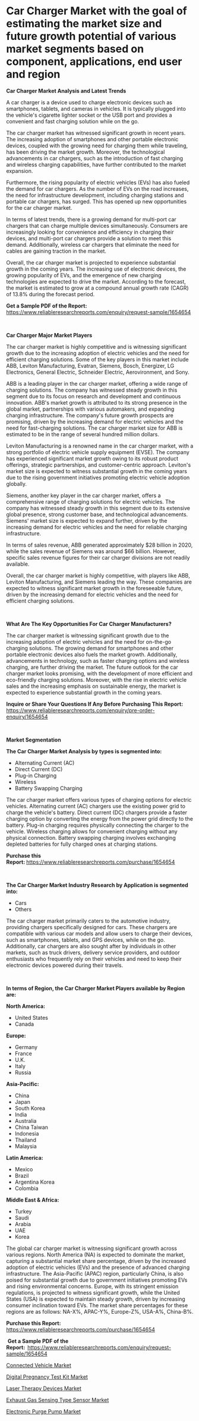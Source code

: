 <p><h1>Car Charger Market with the goal of estimating the market size and future growth potential of various market segments based on component, applications, end user and region</h1></p><p><strong>Car Charger Market Analysis and Latest Trends</strong></p>
<p><p>A car charger is a device used to charge electronic devices such as smartphones, tablets, and cameras in vehicles. It is typically plugged into the vehicle's cigarette lighter socket or the USB port and provides a convenient and fast charging solution while on the go.</p><p>The car charger market has witnessed significant growth in recent years. The increasing adoption of smartphones and other portable electronic devices, coupled with the growing need for charging them while traveling, has been driving the market growth. Moreover, the technological advancements in car chargers, such as the introduction of fast charging and wireless charging capabilities, have further contributed to the market expansion.</p><p>Furthermore, the rising popularity of electric vehicles (EVs) has also fueled the demand for car chargers. As the number of EVs on the road increases, the need for infrastructure development, including charging stations and portable car chargers, has surged. This has opened up new opportunities for the car charger market.</p><p>In terms of latest trends, there is a growing demand for multi-port car chargers that can charge multiple devices simultaneously. Consumers are increasingly looking for convenience and efficiency in charging their devices, and multi-port car chargers provide a solution to meet this demand. Additionally, wireless car chargers that eliminate the need for cables are gaining traction in the market.</p><p>Overall, the car charger market is projected to experience substantial growth in the coming years. The increasing use of electronic devices, the growing popularity of EVs, and the emergence of new charging technologies are expected to drive the market. According to the forecast, the market is estimated to grow at a compound annual growth rate (CAGR) of 13.8% during the forecast period.</p></p>
<p><strong>Get a Sample PDF of the Report:&nbsp;</strong> <a href="https://www.reliableresearchreports.com/enquiry/request-sample/1654654">https://www.reliableresearchreports.com/enquiry/request-sample/1654654</a></p>
<p>&nbsp;</p>
<p><strong>Car Charger Major Market Players</strong></p>
<p><p>The car charger market is highly competitive and is witnessing significant growth due to the increasing adoption of electric vehicles and the need for efficient charging solutions. Some of the key players in this market include ABB, Leviton Manufacturing, Evatran, Siemens, Bosch, Energizer, LG Electronics, General Electric, Schneider Electric, Aerovironment, and Sony.</p><p>ABB is a leading player in the car charger market, offering a wide range of charging solutions. The company has witnessed steady growth in this segment due to its focus on research and development and continuous innovation. ABB's market growth is attributed to its strong presence in the global market, partnerships with various automakers, and expanding charging infrastructure. The company's future growth prospects are promising, driven by the increasing demand for electric vehicles and the need for fast-charging solutions. The car charger market size for ABB is estimated to be in the range of several hundred million dollars.</p><p>Leviton Manufacturing is a renowned name in the car charger market, with a strong portfolio of electric vehicle supply equipment (EVSE). The company has experienced significant market growth owing to its robust product offerings, strategic partnerships, and customer-centric approach. Leviton's market size is expected to witness substantial growth in the coming years due to the rising government initiatives promoting electric vehicle adoption globally.</p><p>Siemens, another key player in the car charger market, offers a comprehensive range of charging solutions for electric vehicles. The company has witnessed steady growth in this segment due to its extensive global presence, strong customer base, and technological advancements. Siemens' market size is expected to expand further, driven by the increasing demand for electric vehicles and the need for reliable charging infrastructure.</p><p>In terms of sales revenue, ABB generated approximately $28 billion in 2020, while the sales revenue of Siemens was around $66 billion. However, specific sales revenue figures for their car charger divisions are not readily available.</p><p>Overall, the car charger market is highly competitive, with players like ABB, Leviton Manufacturing, and Siemens leading the way. These companies are expected to witness significant market growth in the foreseeable future, driven by the increasing demand for electric vehicles and the need for efficient charging solutions.</p></p>
<p>&nbsp;</p>
<p><strong>What Are The Key Opportunities For Car Charger Manufacturers?</strong></p>
<p><p>The car charger market is witnessing significant growth due to the increasing adoption of electric vehicles and the need for on-the-go charging solutions. The growing demand for smartphones and other portable electronic devices also fuels the market growth. Additionally, advancements in technology, such as faster charging options and wireless charging, are further driving the market. The future outlook for the car charger market looks promising, with the development of more efficient and eco-friendly charging solutions. Moreover, with the rise in electric vehicle sales and the increasing emphasis on sustainable energy, the market is expected to experience substantial growth in the coming years.</p></p>
<p><strong>Inquire or Share Your Questions If Any Before Purchasing This Report:</strong> <a href="https://www.reliableresearchreports.com/enquiry/pre-order-enquiry/1654654">https://www.reliableresearchreports.com/enquiry/pre-order-enquiry/1654654</a></p>
<p>&nbsp;</p>
<p><strong>Market Segmentation</strong></p>
<p><strong>The Car Charger Market Analysis by types is segmented into:</strong></p>
<p><ul><li>Alternating Current (AC)</li><li>Direct Current (DC)</li><li>Plug-in Charging</li><li>Wireless</li><li>Battery Swapping Charging</li></ul></p>
<p><p>The car charger market offers various types of charging options for electric vehicles. Alternating current (AC) chargers use the existing power grid to charge the vehicle's battery. Direct current (DC) chargers provide a faster charging option by converting the energy from the power grid directly to the battery. Plug-in charging requires physically connecting the charger to the vehicle. Wireless charging allows for convenient charging without any physical connection. Battery swapping charging involves exchanging depleted batteries for fully charged ones at charging stations.</p></p>
<p><strong>Purchase this Report:&nbsp;</strong><a href="https://www.reliableresearchreports.com/purchase/1654654">https://www.reliableresearchreports.com/purchase/1654654</a></p>
<p>&nbsp;</p>
<p><strong>The Car Charger Market Industry Research by Application is segmented into:</strong></p>
<p><ul><li>Cars</li><li>Others</li></ul></p>
<p><p>The car charger market primarily caters to the automotive industry, providing chargers specifically designed for cars. These chargers are compatible with various car models and allow users to charge their devices, such as smartphones, tablets, and GPS devices, while on the go. Additionally, car chargers are also sought after by individuals in other markets, such as truck drivers, delivery service providers, and outdoor enthusiasts who frequently rely on their vehicles and need to keep their electronic devices powered during their travels.</p></p>
<p>&nbsp;</p>
<p><strong>In terms of Region, the Car Charger Market Players available by Region are:</strong></p>
<p>
    <p> <strong> North America: </strong>
        <ul>
            <li>United States</li>
            <li>Canada</li>
        </ul>
        </p> 
    <p> <strong> Europe: </strong>
        <ul>
            <li>Germany</li>
            <li>France</li>
            <li>U.K.</li>
            <li>Italy</li>
            <li>Russia</li>
        </ul>
        </p> 
    <p> <strong> Asia-Pacific: </strong>
        <ul>
            <li>China</li>
            <li>Japan</li>
            <li>South Korea</li>
            <li>India</li>
            <li>Australia</li>
            <li>China Taiwan</li>
            <li>Indonesia</li>
            <li>Thailand</li>
            <li>Malaysia</li>
        </ul>
        </p> 
    <p> <strong> Latin America: </strong>
        <ul>
            <li>Mexico</li>
            <li>Brazil</li>
            <li>Argentina Korea</li>
            <li>Colombia</li>
        </ul>
        </p> 
    <p> <strong> Middle East & Africa: </strong>
        <ul>
            <li>Turkey</li>
            <li>Saudi</li>
            <li>Arabia</li>
            <li>UAE</li>
            <li>Korea</li>
        </ul>
    </p>
    </p>
<p><p>The global car charger market is witnessing significant growth across various regions. North America (NA) is expected to dominate the market, capturing a substantial market share percentage, driven by the increased adoption of electric vehicles (EVs) and the presence of advanced charging infrastructure. The Asia-Pacific (APAC) region, particularly China, is also poised for substantial growth due to government initiatives promoting EVs and rising environmental concerns. Europe, with its stringent emission regulations, is projected to witness significant growth, while the United States (USA) is expected to maintain steady growth, driven by increasing consumer inclination toward EVs. The market share percentages for these regions are as follows: NA-X%, APAC-Y%, Europe-Z%, USA-A%, China-B%.</p></p>
<p><strong>Purchase this Report: </strong><a href="https://www.reliableresearchreports.com/purchase/1654654">https://www.reliableresearchreports.com/purchase/1654654</a></p>
<p>&nbsp;<strong>Get a Sample PDF of the Report:&nbsp;&nbsp;</strong><a href="https://www.reliableresearchreports.com/enquiry/request-sample/1654654">https://www.reliableresearchreports.com/enquiry/request-sample/1654654</a></p>
<p><strong></strong></p>
<p><p><a href="https://github.com/prosalinda88/Market-Research-Report-List-2/blob/main/connected-vehicle-market.md">Connected Vehicle Market</a></p><p><a href="https://medium.com/@christinegreen87/digital-pregnancy-test-kit-market-research-report-its-history-and-forecast-2023-to-2030-093c25bb0662">Digital Pregnancy Test Kit Market</a></p><p><a href="https://medium.com/@christinegreen87/laser-therapy-devices-market-comprehensive-assessment-by-type-application-and-geography-4fc4ccc714b2">Laser Therapy Devices Market</a></p><p><a href="https://www.linkedin.com/pulse/exhaust-gas-sensing-type-sensor-market-provides-detailed-4c9me?trackingId=q0g%2BaQzqSi%2B1EH%2BjGc4mkg%3D%3D">Exhaust Gas Sensing Type Sensor Market</a></p><p><a href="https://www.linkedin.com/pulse/electronic-purge-pump-market-offers-provide-insightful-data-oibhe?trackingId=rsBc4HeuT6GCENBmtmnU5A%3D%3D">Electronic Purge Pump Market</a></p></p>